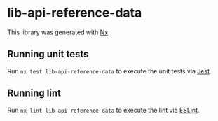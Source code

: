 # lib-api-reference-data

This library was generated with [Nx](https://nx.dev).

## Running unit tests

Run `nx test lib-api-reference-data` to execute the unit tests via [Jest](https://jestjs.io).

## Running lint

Run `nx lint lib-api-reference-data` to execute the lint via [ESLint](https://eslint.org/).
